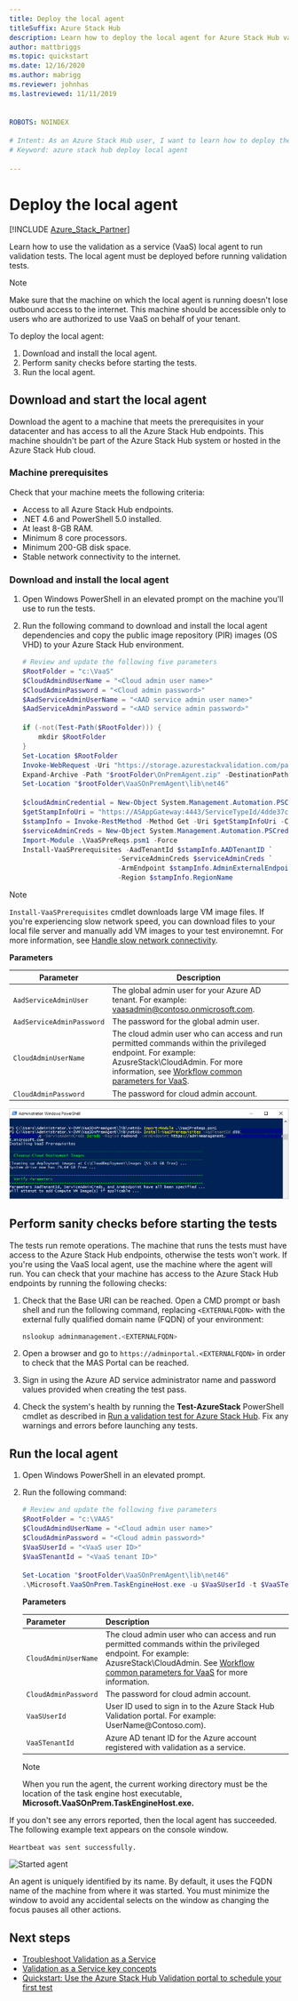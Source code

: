 ```yaml
---
title: Deploy the local agent
titleSuffix: Azure Stack Hub
description: Learn how to deploy the local agent for Azure Stack Hub validation as a service.
author: mattbriggs
ms.topic: quickstart
ms.date: 12/16/2020
ms.author: mabrigg
ms.reviewer: johnhas
ms.lastreviewed: 11/11/2019


ROBOTS: NOINDEX

# Intent: As an Azure Stack Hub user, I want to learn how to deploy the local agent for Azure Stack Hub validation as a service.
# Keyword: azure stack hub deploy local agent

---
```



# Deploy the local agent

[!INCLUDE [Azure_Stack_Partner](./includes/azure-stack-partner-appliesto.md)]

Learn how to use the validation as a service (VaaS) local agent to run validation tests. The local agent must be deployed before running validation tests.

> [!Note]  
> Make sure that the machine on which the local agent is running doesn't lose outbound access to the internet. This machine should be accessible only to users who are authorized to use VaaS on behalf of your tenant.

To deploy the local agent:

1. Download and install the local agent.
2. Perform sanity checks before starting the tests.
3. Run the local agent.

## Download and start the local agent

Download the agent to a machine that meets the prerequisites in your datacenter and has access to all the Azure Stack Hub endpoints. This machine shouldn't be part of the Azure Stack Hub system or hosted in the Azure Stack Hub cloud.

### Machine prerequisites

Check that your machine meets the following criteria:

- Access to all Azure Stack Hub endpoints.
- .NET 4.6 and PowerShell 5.0 installed.
- At least 8-GB RAM.
- Minimum 8 core processors.
- Minimum 200-GB disk space.
- Stable network connectivity to the internet.

### Download and install the local agent

1. Open Windows PowerShell in an elevated prompt on the machine you'll use to run the tests.
2. Run the following command to download and install the local agent dependencies and copy the public image repository (PIR) images (OS VHD) to your Azure Stack Hub environment.

    ```powershell
    # Review and update the following five parameters
    $RootFolder = "c:\VaaS"
    $CloudAdmindUserName = "<Cloud admin user name>"
    $CloudAdminPassword = "<Cloud admin password>"
    $AadServiceAdminUserName = "<AAD service admin user name>"
    $AadServiceAdminPassword = "<AAD service admin password>"

    if (-not(Test-Path($RootFolder))) {
        mkdir $RootFolder
    }
    Set-Location $RootFolder
    Invoke-WebRequest -Uri "https://storage.azurestackvalidation.com/packages/Microsoft.VaaSOnPrem.TaskEngineHost.latest.nupkg" -outfile "$rootFolder\OnPremAgent.zip"
    Expand-Archive -Path "$rootFolder\OnPremAgent.zip" -DestinationPath "$rootFolder\VaaSOnPremAgent" -Force
    Set-Location "$rootFolder\VaaSOnPremAgent\lib\net46"

    $cloudAdminCredential = New-Object System.Management.Automation.PSCredential($cloudAdmindUserName, (ConvertTo-SecureString $cloudAdminPassword -AsPlainText -Force))
    $getStampInfoUri = "https://ASAppGateway:4443/ServiceTypeId/4dde37cc-6ee0-4d75-9444-7061e156507f/CloudDefinition/GetStampInformation" 
    $stampInfo = Invoke-RestMethod -Method Get -Uri $getStampInfoUri -Credential $cloudAdminCredential -ErrorAction Stop
    $serviceAdminCreds = New-Object System.Management.Automation.PSCredential $aadServiceAdminUserName, (ConvertTo-SecureString $aadServiceAdminPassword -AsPlainText -Force)
    Import-Module .\VaaSPreReqs.psm1 -Force
    Install-VaaSPrerequisites -AadTenantId $stampInfo.AADTenantID `
                            -ServiceAdminCreds $serviceAdminCreds `
                            -ArmEndpoint $stampInfo.AdminExternalEndpoints.AdminResourceManager `
                            -Region $stampInfo.RegionName
    ```

> [!Note]  
> `Install-VaaSPrerequisites` cmdlet downloads large VM image files. If you're experiencing slow network speed, you can download files to your local file server and manually add VM images to your test environemnt. For more information, see [Handle slow network connectivity](azure-stack-vaas-troubleshoot.md#handle-slow-network-connectivity).

**Parameters**

| Parameter | Description |
| --- | --- |
| `AadServiceAdminUser` | The global admin user for your Azure AD tenant. For example: vaasadmin@contoso.onmicrosoft.com. |
| `AadServiceAdminPassword` | The password for the global admin user. |
| `CloudAdminUserName` | The cloud admin user who can access and run permitted commands within the privileged endpoint. For example: AzusreStack\CloudAdmin. For more information, see [Workflow common parameters for VaaS](azure-stack-vaas-parameters.md). |
| `CloudAdminPassword` | The password for cloud admin account.|

![Download prerequisites for local agent](media/installing-prereqs.png)

## Perform sanity checks before starting the tests

The tests run remote operations. The machine that runs the tests must have access to the Azure Stack Hub endpoints, otherwise the tests won't work. If you're using the VaaS local agent, use the machine where the agent will run. You can check that your machine has access to the Azure Stack Hub endpoints by running the following checks:

1. Check that the Base URI can be reached. Open a CMD prompt or bash shell and run the following command, replacing `<EXTERNALFQDN>` with the external fully qualified domain name (FQDN) of your environment:

    ```bash
    nslookup adminmanagement.<EXTERNALFQDN>
    ```

2. Open a browser and go to `https://adminportal.<EXTERNALFQDN>` in order to check that the MAS Portal can be reached.

3. Sign in using the Azure AD service administrator name and password values provided when creating the test pass.

4. Check the system's health by running the **Test-AzureStack** PowerShell cmdlet as described in [Run a validation test for Azure Stack Hub](../operator/azure-stack-diagnostic-test.md). Fix any warnings and errors before launching any tests.

## Run the local agent

1. Open Windows PowerShell in an elevated prompt.

2. Run the following command:

    ```powershell
   # Review and update the following five parameters
    $RootFolder = "c:\VAAS"
    $CloudAdmindUserName = "<Cloud admin user name>"
    $CloudAdminPassword = "<Cloud admin password>"
    $VaaSUserId = "<VaaS user ID>"
    $VaaSTenantId = "<VaaS tenant ID>"

    Set-Location "$rootFolder\VaaSOnPremAgent\lib\net46"
    .\Microsoft.VaaSOnPrem.TaskEngineHost.exe -u $VaaSUserId -t $VaaSTenantId -x $CloudAdmindUserName -y $CloudAdminPassword
    ```

      **Parameters**  

    | Parameter | Description |
    | --- | --- |
    | `CloudAdminUserName` | The cloud admin user who can access and run permitted commands within the privileged endpoint. For example: AzusreStack\CloudAdmin. See [Workflow common parameters for VaaS](azure-stack-vaas-parameters.md) for more information. |
    | `CloudAdminPassword` | The password for cloud admin account.|
    | `VaaSUserId` | User ID used to sign in to the Azure Stack Hub Validation portal. For example: UserName\@Contoso.com). |
    | `VaaSTenantId` | Azure AD tenant ID for the Azure account registered with validation as a service. |

    > [!Note]  
    > When you run the agent, the current working directory must be the location of the task engine host executable, **Microsoft.VaaSOnPrem.TaskEngineHost.exe.**

If you don't see any errors reported, then the local agent has succeeded. The following example text appears on the console window.

`Heartbeat was sent successfully.`

![Started agent](media/started-agent.png)

An agent is uniquely identified by its name. By default, it uses the FQDN name of the machine from where it was started. You must minimize the window to avoid any accidental selects on the window as changing the focus pauses all other actions.

## Next steps

- [Troubleshoot Validation as a Service](azure-stack-vaas-troubleshoot.md)
- [Validation as a Service key concepts](azure-stack-vaas-key-concepts.md)
- [Quickstart: Use the Azure Stack Hub Validation portal to schedule your first test](azure-stack-vaas-schedule-test-pass.md)